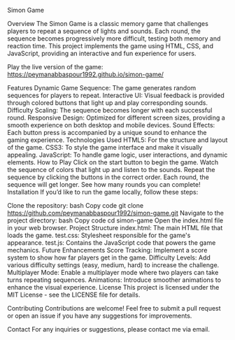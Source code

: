 
Simon Game

Overview
The Simon Game is a classic memory game that challenges players to repeat a sequence of lights and sounds. Each round, the sequence becomes progressively more difficult, testing both memory and reaction time. This project implements the game using HTML, CSS, and JavaScript, providing an interactive and fun experience for users.

Play the live version of the game: https://peymanabbaspour1992.github.io/simon-game/ 

Features
Dynamic Game Sequence: The game generates random sequences for players to repeat.
Interactive UI: Visual feedback is provided through colored buttons that light up and play corresponding sounds.
Difficulty Scaling: The sequence becomes longer with each successful round.
Responsive Design: Optimized for different screen sizes, providing a smooth experience on both desktop and mobile devices.
Sound Effects: Each button press is accompanied by a unique sound to enhance the gaming experience.
Technologies Used
HTML5: For the structure and layout of the game.
CSS3: To style the game interface and make it visually appealing.
JavaScript: To handle game logic, user interactions, and dynamic elements.
How to Play
Click on the start button to begin the game.
Watch the sequence of colors that light up and listen to the sounds.
Repeat the sequence by clicking the buttons in the correct order.
Each round, the sequence will get longer. See how many rounds you can complete!
Installation
If you’d like to run the game locally, follow these steps:

Clone the repository:
bash
Copy code
git clone https://github.com/peymanabbaspour1992/simon-game.git
Navigate to the project directory:
bash
Copy code
cd simon-game
Open the index.html file in your web browser.
Project Structure
index.html: The main HTML file that loads the game.
test.css: Stylesheet responsible for the game's appearance.
test.js: Contains the JavaScript code that powers the game mechanics.
Future Enhancements
Score Tracking: Implement a score system to show how far players get in the game.
Difficulty Levels: Add various difficulty settings (easy, medium, hard) to increase the challenge.
Multiplayer Mode: Enable a multiplayer mode where two players can take turns repeating sequences.
Animations: Introduce smoother animations to enhance the visual experience.
License
This project is licensed under the MIT License - see the LICENSE file for details.

Contributing
Contributions are welcome! Feel free to submit a pull request or open an issue if you have any suggestions for improvements.

Contact
For any inquiries or suggestions, please contact me via email.

